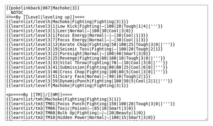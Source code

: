 </p><textarea readonly="" accesskey="," id="wpTextbox1" cols="80" rows="25" style="" class="mw-editfont-monospace" lang="en" dir="ltr" name="wpTextbox1">{{pokelinkback|067|Machoke|3}}
__NOTOC__
====By [[Level|leveling up]]====
{{learnlist/levelh|Machoke|Fighting|Fighting|3|1}}
{{learnlist/level3|1|Low Kick|Fighting|—|100|20|Tough|1|4||'''}}
{{learnlist/level3|1|Leer|Normal|—|100|30|Cool|3|0}}
{{learnlist/level3|1|Focus Energy|Normal|—|—|30|Cool|1|3}}
{{learnlist/level3|7|Focus Energy|Normal|—|—|30|Cool|1|3}}
{{learnlist/level3|13|Karate Chop|Fighting|50|100|25|Tough|3|0||'''}}
{{learnlist/level3|19|Seismic Toss|Fighting|—|100|20|Tough|2|1}}
{{learnlist/level3|22|Foresight|Normal|—|100|40|Smart|3|0}}
{{learnlist/level3|25|Revenge|Fighting|60|100|10|Tough|3|0||'''}}
{{learnlist/level3|33|Vital Throw|Fighting|70|—|10|Cool|3|0||'''}}
{{learnlist/level3|41|Submission|Fighting|80|80|25|Cool|6|0||'''}}
{{learnlist/level3|46|Cross Chop|Fighting|100|80|5|Cool|3|0||'''}}
{{learnlist/level3|51|Scary Face|Normal|—|90|10|Tough|2|1}}
{{learnlist/level3|59|DynamicPunch|Fighting|100|50|5|Cool|2|1||'''}}
{{learnlist/levelf|Machoke|Fighting|Fighting|3|1}}

====By [[TM]]/[[HM]]====
{{learnlist/tmh|Machoke|Fighting|Fighting|3|1}}
{{learnlist/tm3|TM01|Focus Punch|Fighting|150|100|20|Tough|3|0||'''}}
{{learnlist/tm3|TM06|Toxic|Poison|—|85|10|Smart|3|0}}
{{learnlist/tm3|TM08|Bulk Up|Fighting|—|—|20|Beauty|1|0}}
{{learnlist/tm3|TM10|Hidden Power|Normal|—|100|15|Smart|3|0}}
{{learnlist/tm3|TM11|Sunny Day|Fire|—|—|5|Beauty|1|0}}
{{learnlist/tm3|TM17|Protect|Normal|—|—|10|Cute|1|0}}
{{learnlist/tm3|TM18|Rain Dance|Water|—|—|5|Tough|1|0}}
{{learnlist/tm3|TM21|Frustration|Normal|—|100|20|Cute|1|0}}
{{learnlist/tm3|TM26|Earthquake|Ground|100|100|10|Tough|1|3}}
{{learnlist/tm3|TM27|Return|Normal|—|100|20|Cute|1|0}}
{{learnlist/tm3|TM28|Dig|Ground|60|100|10|Smart|1|0}}
{{learnlist/tm3|TM31|Brick Break|Fighting|75|100|15|Cool|1|4||'''}}
{{learnlist/tm3|TM32|Double Team|Normal|—|—|15|Cool|2|0}}
{{learnlist/tm3|TM35|Flamethrower|Fire|95|100|15|Beauty|4|0}}
{{learnlist/tm3|TM38|Fire Blast|Fire|120|85|5|Beauty|4|0}}
{{learnlist/tm3|TM39|Rock Tomb|Rock|50|80|10|Smart|3|0}}
{{learnlist/tm3|TM42|Facade|Normal|70|100|20|Cute|2|0}}
{{learnlist/tm3|TM43|Secret Power|Normal|70|100|20|Smart|1|0}}
{{learnlist/tm3|TM44|Rest|Psychic|—|—|10|Cute|2|0}}
{{learnlist/tm3|TM45|Attract|Normal|—|100|15|Cute|2|0}}
{{learnlist/tm3|TM46|Thief|Dark|40|100|10|Tough|1|0}}
{{learnlist/tm3|HM04|Strength|Normal|80|100|15|Tough|2|1}}
{{learnlist/tm3|HM06|Rock Smash|Fighting|20|100|15|Tough|1|0||'''}}
{{learnlist/tmf|Machoke|Fighting|Fighting|3|1}}

====By {{pkmn|breeding}}====
{{learnlist/breedh|Machoke|Fighting|Fighting|3|1}}
{{learnlist/breed3|{{MSP/3|107|Hitmonchan}}{{MSP/3|237|Hitmontop}}|Counter|Fighting|—|100|20|Tough|2|0}}
{{learnlist/breed3|{{MSP/3|122|Mr. Mime}}|Encore|Normal|—|100|5|Cute|2|0}}
{{learnlist/breed3|{{MSP/3|122|Mr. Mime}}{{MSP/3|125|Electabuzz}}|Light Screen|Psychic|—|—|30|Beauty|1|0}}
{{learnlist/breed3|{{MSP/3|096|Drowzee}}{{MSP/3|097|Hypno}}{{MSP/3|106|Hitmonlee}}{{MSP/3|122|Mr. Mime}}{{MSP/3|307|Meditite}}{{MSP/3|308|Medicham}}|Meditate|Psychic|—|—|40|Beauty|1|0}}
{{learnlist/breed3|{{MSP/3|327|Spinda}}|Rock Slide|Rock|75|90|10|Tough|1|3|*}}
{{learnlist/breed3|{{MSP/3|106|Hitmonlee}}{{MSP/3|237|Hitmontop}}|Rolling Kick|Fighting|60|85|15|Cool|1|3||'''}}
{{learnlist/breed3|{{MSP/3|296|Makuhita}}{{MSP/3|297|Hariyama}}|SmellingSalt|Normal|60|100|10|Smart|2|3}}
{{learnlist/breedf|Machoke|Fighting|Fighting|3|1}}

====By [[Move Tutor|tutoring]]====
{{learnlist/tutorh|Machoke|Fighting|Fighting|3|1}}
{{learnlist/tutor3|Body Slam|Normal|85|100|15|Tough|1|4|||yes|yes|yes}}
{{learnlist/tutor3|Counter|Fighting|—|100|20|Tough|2|0|||yes|yes|no}}
{{learnlist/tutor3|Double-Edge|Normal|120|100|15|Tough|6|0|||yes|yes|yes}}
{{learnlist/tutor3|DynamicPunch|Fighting|100|50|5|Cool|2|1||'''|no|yes|no}}
{{learnlist/tutor3|Endure|Normal|—|—|10|Tough|2|0|||no|yes|no}}
{{learnlist/tutor3|Fire Punch|Fire|75|100|15|Beauty|4|0|||no|yes|no}}
{{learnlist/tutor3|Ice Punch|Ice|75|100|15|Beauty|4|0|||no|yes|no}}
{{learnlist/tutor3|Mega Kick|Normal|120|75|5|Cool|4|0|||yes|yes|no}}
{{learnlist/tutor3|Mega Punch|Normal|80|85|20|Tough|4|0|||yes|yes|no}}
{{learnlist/tutor3|Metronome|Normal|—|—|10|Cute|3|0|||yes|yes|no}}
{{learnlist/tutor3|Mimic|Normal|—|—|10|Cute|1|0|||yes|yes|yes}}
{{learnlist/tutor3|Mud-Slap|Ground|20|100|10|Cute|2|1|||no|yes|no}}
{{learnlist/tutor3|Rock Slide|Rock|75|90|10|Tough|1|3|||yes|yes|no}}
{{learnlist/tutor3|Seismic Toss|Fighting|—|100|20|Tough|2|1|||yes|yes|yes}}
{{learnlist/tutor3|Sleep Talk|Normal|—|—|10|Cute|3|0|||no|yes|no}}
{{learnlist/tutor3|Snore|Normal|40|100|15|Cute|4|0|||no|yes|no}}
{{learnlist/tutor3|Substitute|Normal|—|—|10|Smart|2|0|||yes|yes|yes}}
{{learnlist/tutor3|Swagger|Normal|—|90|15|Cute|2|0|||no|yes|yes}}
{{learnlist/tutor3|ThunderPunch|Electric|75|100|15|Cool|4|0|||no|yes|no}}
{{learnlist/tutorf|Machoke|Fighting|Fighting|3|1}}

====By a prior [[evolution]]====
{{Learnlist/prevoh|Machoke|Fighting|Fighting|3|1}}
{{Learnlist/prevo3null}}
{{Learnlist/prevof|Machoke|Fighting|Fighting|3|1}}

[[it:Machoke/Mosse apprese in terza generazione]]
[[zh:豪力/第三世代招式表]]
